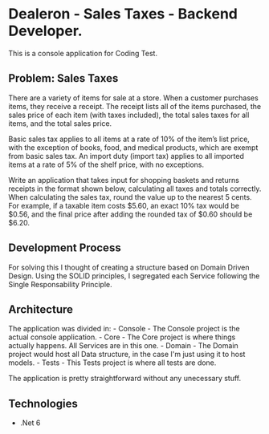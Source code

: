 # Dealeron - Sales Taxes - Backend Developer.

This is a console application for Coding Test.

## Problem: Sales Taxes

There are a variety of items for sale at a store. When a customer purchases items, they receive a receipt. The receipt 
lists all of the items purchased, the sales price of each item (with taxes included), the total sales taxes for all items, 
and the total sales price. 

Basic sales tax applies to all items at a rate of 10% of the item’s list price, with the exception of books, food, and 
medical products, which are exempt from basic sales tax. An import duty (import tax) applies to all imported items at 
a rate of 5% of the shelf price, with no exceptions. 

Write an application that takes input for shopping baskets and returns receipts in the format shown below, calculating 
all taxes and totals correctly. When calculating the sales tax, round the value up to the nearest 5 cents. For example, if 
a taxable item costs $5.60, an exact 10% tax would be $0.56, and the final price after adding the rounded tax of $0.60 
should be $6.20. 

## Development Process

For solving this I thought of creating a structure based on Domain Driven Design. Using the SOLID principles, I segregated each Service following the Single Responsability Principle.

## Architecture

The application was divided in:
    - Console
        - The Console project is the actual console application.
    - Core
        - The Core project is where things actually happens. All Services are in this one.
    - Domain
        - The Domain project would host all Data structure, in the case I'm just using it to host models.
    - Tests
        - This Tests project is where all tests are done.

The application is pretty straightforward without any unecessary stuff.

## Technologies

*   .Net 6